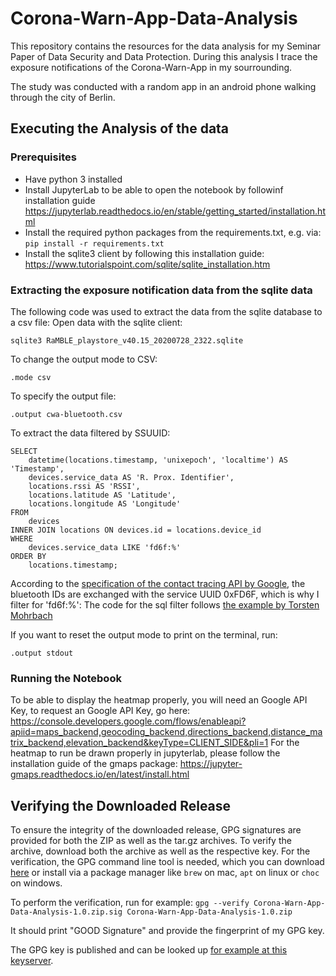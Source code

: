 # Corona-Warn-App-Data-Analysis
This repository contains the resources for the data analysis for my Seminar Paper of Data Security and Data Protection.
During this analysis I trace the exposure notifications of the Corona-Warn-App in my sourrounding.

The study was conducted with a random app in an android phone walking through the city of Berlin.

## Executing the Analysis of the data
### Prerequisites
- Have python 3 installed 
- Install JupyterLab to be able to open the notebook by followinf installation guide
  https://jupyterlab.readthedocs.io/en/stable/getting_started/installation.html
- Install the required python packages from the requirements.txt, e.g. via:
  `pip install -r requirements.txt`
- Install the sqlite3 client by following this installation guide:
  https://www.tutorialspoint.com/sqlite/sqlite_installation.htm 
  
### Extracting the exposure notification data from the sqlite data
The following code was used to extract the data from the sqlite database to a csv file:
Open data with the sqlite client:
```
sqlite3 RaMBLE_playstore_v40.15_20200728_2322.sqlite
```
To change the output mode to CSV:
```
.mode csv
```
To specify the output file:
```
.output cwa-bluetooth.csv
```
To extract the data filtered by SSUUID:
```
SELECT
    datetime(locations.timestamp, 'unixepoch', 'localtime') AS 'Timestamp', 
    devices.service_data AS 'R. Prox. Identifier',
    locations.rssi AS 'RSSI',
    locations.latitude AS 'Latitude',
    locations.longitude AS 'Longitude'
FROM
    devices
INNER JOIN locations ON devices.id = locations.device_id
WHERE
    devices.service_data LIKE 'fd6f:%'
ORDER BY
    locations.timestamp;
```
According to the [specification of the contact tracing API by Google](https://blog.google/documents/58/Contact_Tracing_-_Bluetooth_Specification_v1.1_RYGZbKW.pdf),
the bluetooth IDs are exchanged with the service UUID 0xFD6F, which is why I filter for 'fd6f:%':
The code for the sql filter follows [the example by Torsten Mohrbach](https://gist.github.com/tmohrbach/b549abd6818e2f0153a2489d0e35400e)

If you want to reset the output mode to print on the terminal, run:
```
.output stdout
```

### Running the Notebook
To be able to display the heatmap properly, you will need an Google API Key,
to request an Google API Key, go here: 
https://console.developers.google.com/flows/enableapi?apiid=maps_backend,geocoding_backend,directions_backend,distance_matrix_backend,elevation_backend&keyType=CLIENT_SIDE&pli=1
For the heatmap to run be drawn properly in jupyterlab, please follow the installation guide of the gmaps package:
https://jupyter-gmaps.readthedocs.io/en/latest/install.html


## Verifying the Downloaded Release
To ensure the integrity of the downloaded release, GPG signatures are provided for both the ZIP as well as the tar.gz archives.
To verify the archive, download both the archive as well as the respective key.
For the verification, the GPG command line tool is needed, which you can download [here](https://www.gnupg.org/download/)
or install via a package manager like `brew` on mac, `apt` on linux or `choc` on windows.

To perform the verification, run for example:
`gpg --verify Corona-Warn-App-Data-Analysis-1.0.zip.sig Corona-Warn-App-Data-Analysis-1.0.zip`

It should print "GOOD Signature" and provide the fingerprint of my GPG key.

The GPG key is published and can be looked up [for example at this keyserver](http://keys.gnupg.net/pks/lookup?search=0xA4225256862D208E7B34DCA22B006E1221BBDEF2&fingerprint=on&op=index).

